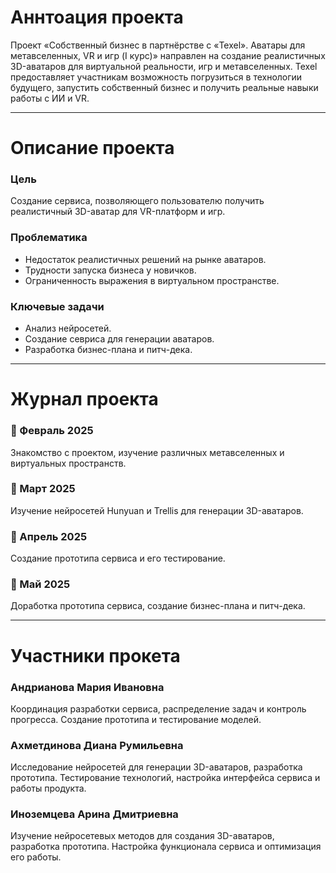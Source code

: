 # Аннтоация проекта
Проект «Собственный бизнес в партнёрстве с «Texel». Аватары для метавселенных, VR и игр (I курс)» направлен на создание реалистичных 3D-аватаров для виртуальной реальности, игр и метавселенных.
Texel предоставляет участникам возможность погрузиться в технологии будущего, запустить собственный бизнес и получить реальные навыки работы с ИИ и VR.

---

# Описание проекта
### Цель
Создание сервиса, позволяющего пользователю получить реалистичный 3D-аватар для VR-платформ и игр.

### Проблематика
- Недостаток реалистичных решений на рынке аватаров.
- Трудности запуска бизнеса у новичков.
- Ограниченность выражения в виртуальном пространстве.
  
### Ключевые задачи
- Анализ нейросетей.
- Создание севриса для генерации аватаров.
- Разработка бизнес-плана и питч-дека.

---

# Журнал проекта

### 📅 Февраль 2025
Знакомство с проектом, изучение различных метавселенных и виртуальных пространств.

### 📅 Март 2025
Изучение нейросетей Hunyuan и Trellis для генерации 3D-аватаров.

### 📅 Апрель 2025
Создание прототипа сервиса и его тестирование.

### 📅 Май 2025
Доработка прототипа сервиса, создание бизнес-плана и питч-дека.

---

# Участники прокета

### Андрианова Мария Ивановна
Координация разработки сервиса, распределение задач и контроль прогресса. Создание прототипа и тестирование моделей.

### Ахметдинова Диана Румильевна
Исследование нейросетей для генерации 3D-аватаров, разработка прототипа. Тестирование технологий, настройка интерфейса сервиса и работы продукта.

### Иноземцева Арина Дмитриевна
Изучение нейросетевых методов для создания 3D-аватаров, разработка прототипа. Настройка функционала сервиса и оптимизация его работы.
